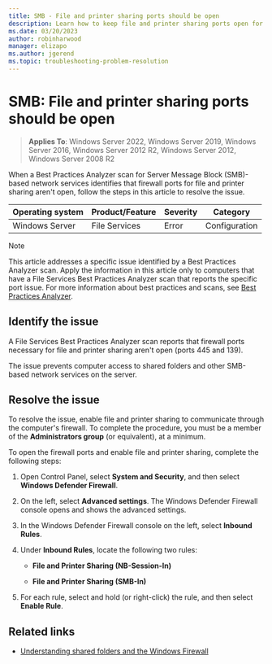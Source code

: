 ```yaml
---
title: SMB - File and printer sharing ports should be open
description: Learn how to keep file and printer sharing ports open for Server Message Block (SMB)-based network services and resolve the Best Practices Analyzer scan issue.
ms.date: 03/20/2023
author: robinharwood
manager: elizapo
ms.author: jgerend
ms.topic: troubleshooting-problem-resolution
---
```


# SMB: File and printer sharing ports should be open

> **Applies To**: Windows Server 2022, Windows Server 2019, Windows Server 2016, Windows Server 2012 R2, Windows Server 2012, Windows Server 2008 R2

When a Best Practices Analyzer scan for Server Message Block (SMB)-based network services identifies that firewall ports for file and printer sharing aren't open, follow the steps in this article to resolve the issue.

| Operating system | Product/Feature | Severity | Category |
| --- | --- | --- | --- |
| Windows Server | File Services | Error | Configuration |

> [!NOTE]
> This article addresses a specific issue identified by a Best Practices Analyzer scan. Apply the information in this article only to computers that have a File Services Best Practices Analyzer scan that reports the specific port issue. For more information about best practices and scans, see [Best Practices Analyzer](/previous-versions/windows/it-pro/windows-server-2008-R2-and-2008/dd759260(v=ws.11)).

## Identify the issue

A File Services Best Practices Analyzer scan reports that firewall ports necessary for file and printer sharing aren't open (ports 445 and 139).

The issue prevents computer access to shared folders and other SMB-based network services on the server.

## Resolve the issue

To resolve the issue, enable file and printer sharing to communicate through the computer's firewall. To complete the procedure, you must be a member of the **Administrators group** (or equivalent), at a minimum.

To open the firewall ports and enable file and printer sharing, complete the following steps:

1. Open Control Panel, select **System and Security**, and then select **Windows Defender Firewall**.

1. On the left, select **Advanced settings**. The Windows Defender Firewall console opens and shows the advanced settings.

1. In the Windows Defender Firewall console on the left, select **Inbound Rules**.

1. Under **Inbound Rules**, locate the following two rules:

   - **File and Printer Sharing (NB-Session-In)**
   
   - **File and Printer Sharing (SMB-In)**

1. For each rule, select and hold (or right-click) the rule, and then select **Enable Rule**.

## Related links

- [Understanding shared folders and the Windows Firewall](/previous-versions/windows/it-pro/windows-server-2008-R2-and-2008/cc731402(v=ws.11))

<!-- Alterate path to related link -- https://technet.microsoft.com/library/cc731402.aspx -->

